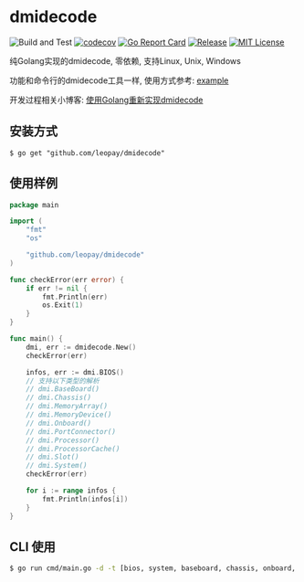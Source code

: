 # dmidecode
![Build and Test](https://github.com/leopay/dmidecode/workflows/Build%20and%20Test/badge.svg)
[![codecov](https://codecov.io/gh/leopay/dmidecode/branch/master/graph/badge.svg)](https://codecov.io/gh/leopay/dmidecode)
[![Go Report Card](https://goreportcard.com/badge/github.com/leopay/dmidecode)](https://goreportcard.com/report/github.com/leopay/dmidecode)
[![Release](https://img.shields.io/github/release/leopay/dmidecode.svg?style=flat-square)](https://github.com/leopay/dmidecode/releases)
[![MIT License](https://img.shields.io/github/license/leopay/dmidecode.svg)](https://github.com/leopay/dmidecode/blob/master/LICENSE)

纯Golang实现的dmidecode, 零依赖, 支持Linux, Unix, Windows

功能和命令行的dmidecode工具一样, 使用方式参考: [example](./example/main.go)

开发过程相关小博客: [使用Golang重新实现dmidecode](https://www.jianshu.com/p/2e7ce2946b6b)

## 安装方式

```
$ go get "github.com/leopay/dmidecode"
```

## 使用样例

``` go
package main

import (
	"fmt"
	"os"

	"github.com/leopay/dmidecode"
)

func checkError(err error) {
	if err != nil {
		fmt.Println(err)
		os.Exit(1)
	}
}

func main() {
	dmi, err := dmidecode.New()
	checkError(err)

	infos, err := dmi.BIOS()
	// 支持以下类型的解析
	// dmi.BaseBoard()
	// dmi.Chassis()
	// dmi.MemoryArray()
	// dmi.MemoryDevice()
	// dmi.Onboard()
	// dmi.PortConnector()
	// dmi.Processor()
	// dmi.ProcessorCache()
	// dmi.Slot()
	// dmi.System()
	checkError(err)

	for i := range infos {
		fmt.Println(infos[i])
	}
}
```

## CLI 使用
``` sh
$ go run cmd/main.go -d -t [bios, system, baseboard, chassis, onboard, port, processor, memory, slot]
```
